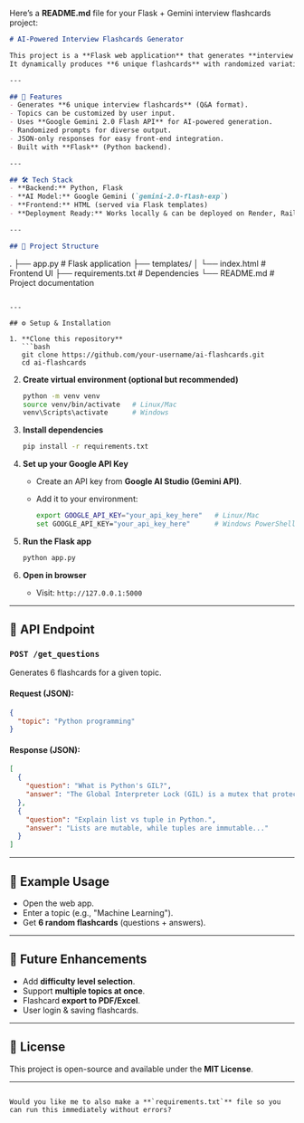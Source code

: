 Here’s a **README.md** file for your Flask + Gemini interview flashcards project:

```markdown
# AI-Powered Interview Flashcards Generator

This project is a **Flask web application** that generates **interview flashcards (questions & answers)** on any topic using **Google Gemini API**.  
It dynamically produces **6 unique flashcards** with randomized variations for more diversity.

---

## 🚀 Features
- Generates **6 unique interview flashcards** (Q&A format).  
- Topics can be customized by user input.  
- Uses **Google Gemini 2.0 Flash API** for AI-powered generation.  
- Randomized prompts for diverse output.  
- JSON-only responses for easy front-end integration.  
- Built with **Flask** (Python backend).  

---

## 🛠️ Tech Stack
- **Backend:** Python, Flask  
- **AI Model:** Google Gemini (`gemini-2.0-flash-exp`)  
- **Frontend:** HTML (served via Flask templates)  
- **Deployment Ready:** Works locally & can be deployed on Render, Railway, or Google Cloud Run  

---

## 📂 Project Structure
```

.
├── app.py              # Flask application
├── templates/
│   └── index.html      # Frontend UI
├── requirements.txt    # Dependencies
└── README.md           # Project documentation

````

---

## ⚙️ Setup & Installation

1. **Clone this repository**
   ```bash
   git clone https://github.com/your-username/ai-flashcards.git
   cd ai-flashcards
````

2. **Create virtual environment (optional but recommended)**

   ```bash
   python -m venv venv
   source venv/bin/activate   # Linux/Mac
   venv\Scripts\activate      # Windows
   ```

3. **Install dependencies**

   ```bash
   pip install -r requirements.txt
   ```

4. **Set up your Google API Key**

   * Create an API key from **Google AI Studio (Gemini API)**.
   * Add it to your environment:

     ```bash
     export GOOGLE_API_KEY="your_api_key_here"   # Linux/Mac
     set GOOGLE_API_KEY="your_api_key_here"      # Windows PowerShell
     ```

5. **Run the Flask app**

   ```bash
   python app.py
   ```

6. **Open in browser**

   * Visit: `http://127.0.0.1:5000`

---

## 📌 API Endpoint

### **`POST /get_questions`**

Generates 6 flashcards for a given topic.

#### Request (JSON):

```json
{
  "topic": "Python programming"
}
```

#### Response (JSON):

```json
[
  {
    "question": "What is Python's GIL?",
    "answer": "The Global Interpreter Lock (GIL) is a mutex that protects access..."
  },
  {
    "question": "Explain list vs tuple in Python.",
    "answer": "Lists are mutable, while tuples are immutable..."
  }
]
```

---

## 📖 Example Usage

* Open the web app.
* Enter a topic (e.g., "Machine Learning").
* Get **6 random flashcards** (questions + answers).

---

## 🔮 Future Enhancements

* Add **difficulty level selection**.
* Support **multiple topics at once**.
* Flashcard **export to PDF/Excel**.
* User login & saving flashcards.

---

## 📝 License

This project is open-source and available under the **MIT License**.

---

```

Would you like me to also make a **`requirements.txt`** file so you can run this immediately without errors?
```
